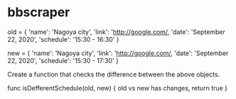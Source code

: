 # bbscraper

old = {
  'name': 'Nagoya city',
  'link': 'http://google.com/,
  'date': 'September 22, 2020',
  'schedule': '15:30 - 16:30'
}

new = {
  'name': 'Nagoya city',
  'link': 'http://google.com/,
  'date': 'September 22, 2020',
  'schedule': '15:30 - 17:30'
}

Create a function that checks the difference between the above objects.

func isDefferentSchedule(old, new) {
  old vs new has changes, return true
}


